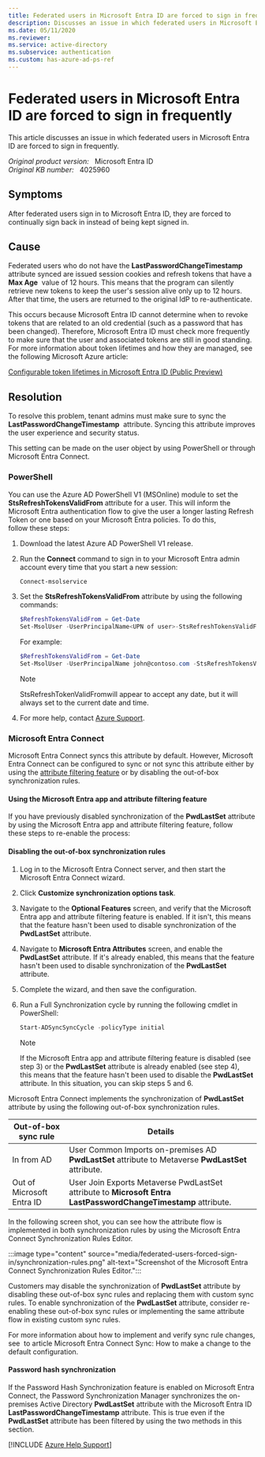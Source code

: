 ```yaml
---
title: Federated users in Microsoft Entra ID are forced to sign in frequently
description: Discusses an issue in which federated users in Microsoft Entra ID are forced to sign in frequently. Provides a resolution.
ms.date: 05/11/2020
ms.reviewer: 
ms.service: active-directory
ms.subservice: authentication
ms.custom: has-azure-ad-ps-ref
---
```

# Federated users in Microsoft Entra ID are forced to sign in frequently

This article discusses an issue in which federated users in Microsoft Entra ID are forced to sign in frequently.

_Original product version:_ &nbsp; Microsoft Entra ID  
_Original KB number:_ &nbsp; 4025960

## Symptoms

After federated users sign in to Microsoft Entra ID, they are forced to continually sign back in instead of being kept signed in.

## Cause

Federated users who do not have the **LastPasswordChangeTimestamp** attribute synced are issued session cookies and refresh tokens that have a **Max Age**  value of 12 hours. This means that the program can silently retrieve new tokens to keep the user's session alive only up to 12 hours. After that time, the users are returned to the original IdP to re-authenticate.

This occurs because Microsoft Entra ID cannot determine when to revoke tokens that are related to an old credential (such as a password that has been changed). Therefore, Microsoft Entra ID must check more frequently to make sure that the user and associated tokens are still in good standing.
For more information about token lifetimes and how they are managed, see the following Microsoft Azure article:

[Configurable token lifetimes in Microsoft Entra ID (Public Preview)](/azure/active-directory/active-directory-configurable-token-lifetimes)

## Resolution

To resolve this problem, tenant admins must make sure to sync the **LastPasswordChangeTimestamp**  attribute. Syncing this attribute improves the user experience and security status.

This setting can be made on the user object by using PowerShell or through Microsoft Entra Connect.

### PowerShell

You can use the Azure AD PowerShell V1 (MSOnline) module to set the **StsRefreshTokensValidFrom** attribute for a user. This will inform the Microsoft Entra authentication flow to give the user a longer lasting Refresh Token or one based on your Microsoft Entra policies. To do this, follow these steps:

1. Download the latest Azure AD PowerShell V1 release.
2. Run the **Connect** command to sign in to your Microsoft Entra admin account every time that you start a new session:

    ```powershell
    Connect-msolservice
    ```

3. Set the **StsRefreshTokensValidFrom** attribute by using the following commands:

    ```powershell
    $RefreshTokensValidFrom = Get-Date
    Set-MsolUser -UserPrincipalName<UPN of user>-StsRefreshTokensValidFrom $RefreshTokensValidFrom
    ```

    For example:

    ```powershell
    $RefreshTokensValidFrom = Get-Date
    Set-MsolUser -UserPrincipalName john@contoso.com -StsRefreshTokensValidFrom $RefreshTokensValidFrom
    ```

    > [!NOTE]
    > StsRefreshTokenValidFromwill appear to accept any date, but it will always set to the current date and time.

4. For more help, contact [Azure Support](https://azure.microsoft.com/support/options/).

<a name='azure-ad-connect'></a>

### Microsoft Entra Connect

Microsoft Entra Connect syncs this attribute by default. However, Microsoft Entra Connect can be configured to sync or not sync this attribute either by using the [attribute filtering feature](/azure/active-directory/connect/active-directory-aadconnect-get-started-custom#azure-ad-app-and-attribute-filtering) or by disabling the out-of-box synchronization rules.

<a name='using-the-azure-ad-app-and-attribute-filtering-feature'></a>

#### Using the Microsoft Entra app and attribute filtering feature

If you have previously disabled synchronization of the **PwdLastSet** attribute by using the Microsoft Entra app and attribute filtering feature, follow these steps to re-enable the process:

#### Disabling the out-of-box synchronization rules

1. Log in to the Microsoft Entra Connect server, and then start the Microsoft Entra Connect wizard.
2. Click **Customize synchronization options task**.
3. Navigate to the **Optional Features** screen, and verify that the Microsoft Entra app and attribute filtering feature is enabled. If it isn't, this means that the feature hasn't been used to disable synchronization of the **PwdLastSet** attribute.
4. Navigate to **Microsoft Entra Attributes** screen, and enable the **PwdLastSet** attribute. If it's already enabled, this means that the feature hasn't been used to disable synchronization of the **PwdLastSet** attribute.
5. Complete the wizard, and then save the configuration.
6. Run a Full Synchronization cycle by running the following cmdlet in PowerShell:

    ```powershell
    Start-ADSyncSyncCycle -policyType initial
    ```

    > [!NOTE]
    > If the Microsoft Entra app and attribute filtering feature is disabled (see step 3) or the **PwdLastSet** attribute is already enabled (see step 4), this means that the feature hasn't been used to disable the **PwdLastSet** attribute. In this situation, you can skip steps 5 and 6.

Microsoft Entra Connect implements the synchronization of **PwdLastSet** attribute by using the following out-of-box synchronization rules.

| Out-of-box sync rule| Details|
|---|---|
|In from AD|User Common Imports on-premises AD **PwdLastSet** attribute to Metaverse **PwdLastSet** attribute.|
|Out of Microsoft Entra ID|User Join Exports Metaverse PwdLastSet<br/>attribute to **Microsoft Entra LastPasswordChangeTimestamp** attribute.|
  
In the following screen shot, you can see how the attribute flow is implemented in both synchronization rules by using the Microsoft Entra Connect Synchronization Rules Editor.

:::image type="content" source="media/federated-users-forced-sign-in/synchronization-rules.png" alt-text="Screenshot of the Microsoft Entra Connect Synchronization Rules Editor.":::

Customers may disable the synchronization of **PwdLastSet** attribute by disabling these out-of-box sync rules and replacing them with custom sync rules. To enable synchronization of the **PwdLastSet** attribute, consider re-enabling these out-of-box sync rules or implementing the same attribute flow in existing custom sync rules.

For more information about how to implement and verify sync rule changes, see  to article Microsoft Entra Connect Sync: How to make a change to the default configuration.

#### Password hash synchronization

If the Password Hash Synchronization feature is enabled on Microsoft Entra Connect, the Password Synchronization Manager synchronizes the on-premises Active Directory **PwdLastSet** attribute with the Microsoft Entra ID **LastPasswordChangeTimestamp** attribute. This is true even if the **PwdLastSet** attribute has been filtered by using the two methods in this section.

[!INCLUDE [Azure Help Support](../../includes/azure-help-support.md)]
